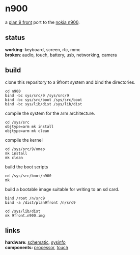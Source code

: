 # n900

a [plan 9 front][1] port to the [nokia n900][2].

[1]: http://9front.org
[2]: https://en.wikipedia.org/wiki/Nokia_N900

## status

**working**: keyboard, screen, rtc, mmc  
**broken**: audio, touch, battery, usb, networking, camera

## build

clone this repository to a 9front system and bind the directories.

    cd n900
    bind -bc sys/src/9 /sys/src/9
    bind -bc sys/src/boot /sys/src/boot
    bind -bc sys/lib/dist /sys/lib/dist

compile the system for the arm architecture.

    cd /sys/src
    objtype=arm mk install
    objtype=arm mk clean

compile the kernel

    cd /sys/src/9/omap
    mk install
    mk clean

build the boot scripts

    cd /sys/src/boot/n900
    mk

build a bootable image suitable for writing to an sd card.

    bind /root /n/src9
    bind -a /dist/plan9front /n/src9

    cd /sys/lib/dist
    mk 9front.n900.img

## links

**hardware:** [schematic][3], [sysinfo][4]  
**components:** [processor][5],  [touch][6]

[3]: http://plan9.stanleylieber.com/hardware/nokia/n900/n900.schematics.pdf
[4]: http://plan9.stanleylieber.com/hardware/nokia/n900/sysinfo
[5]: https://archive.org/download/omap-3430-trm/Omap3430-trm.pdf
[6]: https://www.ti.com/lit/ds/symlink/tsc2005.pdf
